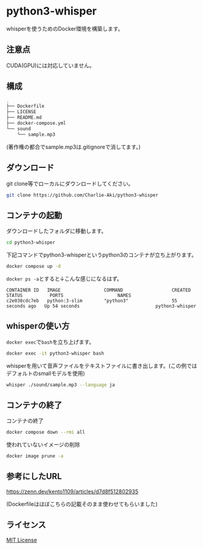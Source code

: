 # python3-whisper
whisperを使うためのDocker環境を構築します。


## 注意点
CUDA(GPU)には対応していません。

## 構成
```bash
.
├── Dockerfile
├── LICENSE
├── README.md
├── docker-compose.yml
└── sound
    └── sample.mp3
```

(著作権の都合でsample.mp3は.gitignoreで消してます。)

## ダウンロード
git clone等でローカルにダウンロードしてください。
```bash
git clone https://github.com/Charlie-Aki/python3-whisper
```

## コンテナの起動
ダウンロードしたフォルダに移動します。
```bash
cd python3-whisper
```
下記コマンドでpython3-whisperというpython3のコンテナが立ち上がります。
```bash
docker compose up -d
```
`docker ps -a`とすると&darr;こんな感じになるはず。
```
CONTAINER ID   IMAGE                COMMAND                  CREATED          STATUS          PORTS                    NAMES
c2e038cdc7eb   python:3-slim        "python3"                55 seconds ago   Up 54 seconds                            python3-whisper
```

## whisperの使い方
`docker exec`で`bash`を立ち上げます。
```bash
docker exec -it python3-whisper bash
```
whisperを用いて音声ファイルをテキストファイルに書き出します。(この例ではデフォルトのsmallモデルを使用)
```bash
whisper ./sound/sample.mp3 --language ja
```

## コンテナの終了
コンテナの終了
```bash
docker compose down --rmi all
```
使われていないイメージの削除
```bash
docker image prune -a
```


## 参考にしたURL
https://zenn.dev/kento1109/articles/d7d8f512802935

(Dockerfileはほぼこちらの記載そのまま使わせてもらいました)

## ライセンス
[MIT License](./LICENSE)
